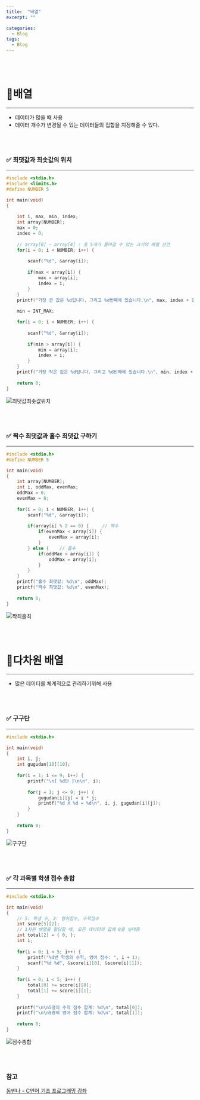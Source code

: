 ```yaml
---
title:  "배열"
excerpt: ""

categories:
  - Blog
tags:
  - Blog
---
```


<br/><br/>

# 📌배열
---------------------------------------
- 데이터가 많을 때 사용
- 데이터 개수가 변경될 수 있는 데이터들의 집합을 지정해줄 수 있다.

<br/><br/>

### ✅ 최댓값과 최솟값의 위치
---------------------------------------

```c
#include <stdio.h>
#include <limits.h>
#define NUMBER 5

int main(void)
{
	
	int i, max, min, index;
	int array[NUMBER];
	max = 0;
	index = 0;
	
	// array[0] ~ array[4] : 총 5개가 들어갈 수 있는 크기의 배열 선언
	for(i = 0; i < NUMBER; i++) {
		
		scanf("%d", &array[i]);
		
		if(max < array[i]) {
			max = array[i];
			index = i;
		}
	}
	printf("가장 큰 값은 %d입니다. 그리고 %d번째에 있습니다.\n", max, index + 1);
	
	min = INT_MAX;

	for(i = 0; i < NUMBER; i++) {
		
		scanf("%d", &array[i]);
		
		if(min > array[i]) {
			min = array[i];
			index = i;
		}
	}
	printf("가장 작은 값은 %d입니다. 그리고 %d번째에 있습니다.\n", min, index + 1);
	
	return 0;
}
```
![최댓값최솟값위치](https://user-images.githubusercontent.com/68745073/98195400-04f11b00-1f65-11eb-8c03-8ecce44e78dc.png)

<br/><br/>

### ✅ 짝수 최댓값과 홀수 최댓값 구하기
---------------------------------------

```c
#include <stdio.h>
#define NUMBER 5

int main(void)
{
	int array[NUMBER];
	int i, oddMax, evenMax;
	oddMax = 0;
	evenMax = 0;
	
	for(i = 0; i < NUMBER; i++) {
		scanf("%d", &array[i]);
		
		if(array[i] % 2 == 0) {		// 짝수 
			if(evenMax < array[i]) {
				evenMax = array[i];
			}
		} else {	// 홀수 
			if(oddMax < array[i]) {
				oddMax = array[i];
			}
		}
	}
	printf("홀수 최댓값: %d\n", oddMax);
	printf("짝수 최댓값: %d\n", evenMax);
	
	return 0;
}
```
![짝최홀최](https://user-images.githubusercontent.com/68745073/98195485-39fd6d80-1f65-11eb-8d99-c8b94f0ca2e0.png)

<br/><br/>

# 📌다차원 배열
---------------------------------------
- 많은 데이터를 체계적으로 관리하기위해 사용

<br/><br/>

### ✅ 구구단
---------------------------------------

```c
#include <stdio.h>

int main(void)
{
	int i, j;
	int gugudan[10][10];
	
	for(i = 1; i <= 9; i++) {
		printf("\n[ %d단 ]\n\n", i);
		
		for(j = 1; j <= 9; j++) {
			gugudan[i][j] = i * j;
			printf("%d X %d = %d\n", i, j, gugudan[i][j]);
		}
	}
	 
	return 0;
}
```
![구구단](https://user-images.githubusercontent.com/68745073/98201122-518f2300-1f72-11eb-8ed3-2ee609356d44.png)

<br/><br/>

### ✅ 각 과목별 학생 점수 총합
---------------------------------------

```c
#include <stdio.h>

int main(void)
{
	// 5: 학생 수, 2: 영어점수, 수학점수 
	int score[5][2];
	// 1차원 배열을 할당할 때, 모든 데이터의 값에 0을 넣어줌 
	int total[2] = { 0, };
	int i;
	
	for(i = 0; i < 5; i++) {
		printf("%d번 학생의 수학, 영어 점수: ", i + 1);
		scanf("%d %d", &score[i][0], &score[i][1]);
	}
	
	for(i = 0; i < 5; i++) {
		total[0] += score[i][0];
		total[1] += score[i][1];
	}
	
	printf("\n\n5명의 수학 점수 합계: %d\n", total[0]);
	printf("\n\n5명의 영어 점수 합계: %d\n", total[1]);
	
	return 0;
}
```
![점수총합](https://user-images.githubusercontent.com/68745073/98201126-52c05000-1f72-11eb-8bcf-f612e5cd5ffc.png)

<br/><br/>

### 참고
[동빈나 - C언어 기초 프로그래밍 강좌](https://www.youtube.com/watch?v=dh4hdtZ00EU&list=PLRx0vPvlEmdDNHeulKC6JM25MmZVS_3nT&index=1&t=2s)
